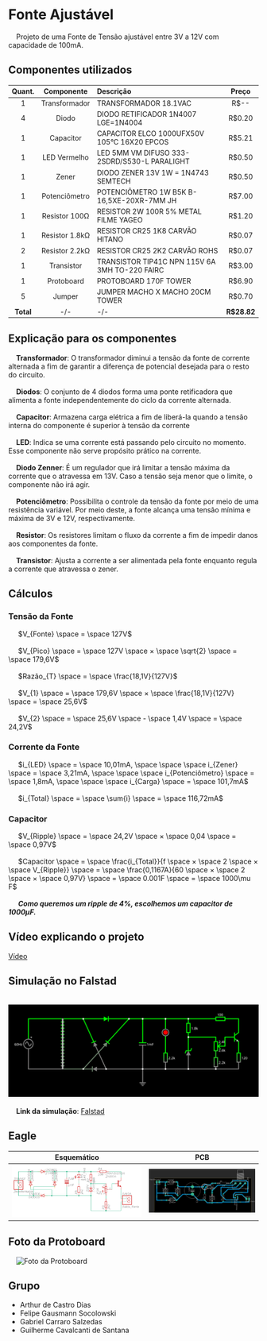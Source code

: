 # Fonte Ajustável
&nbsp;&nbsp;&nbsp;&nbsp;Projeto de uma Fonte de Tensão ajustável entre 3V a 12V com capacidade de 100mA.
## Componentes utilizados
| Quant. | Componente | Descrição | Preço |
| :-: | :-: | :- | :-: |
| 1 | Transformador | TRANSFORMADOR 18.1VAC | R$-- |
| 4 | Diodo         | DIODO RETIFICADOR 1N4007 LGE=1N4004 | R$0.20 |
| 1 | Capacitor     | CAPACITOR ELCO 1000UFX50V 105°C 16X20 EPCOS | R$5.21 |
| 1 | LED Vermelho  | LED 5MM VM DIFUSO 333-2SDRD/S530-L PARALIGHT | R$0.50 |
| 1 | Zener         | DIODO ZENER 13V 1W = 1N4743 SEMTECH | R$0.50 |
| 1 | Potenciômetro | POTENCIÔMETRO 1W B5K B-16,5XE-20XR-7MM JH | R$7.00 |
| 1 | Resistor 100Ω | RESISTOR 2W 100R 5% METAL FILME YAGEO | R$1.20 |
| 1 | Resistor 1.8kΩ| RESISTOR CR25 1K8 CARVÃO HITANO | R$0.07 |
| 2 | Resistor 2.2kΩ| RESISTOR CR25 2K2 CARVÃO ROHS | R$0.07 |
| 1 | Transistor    | TRANSISTOR TIP41C NPN 115V 6A 3MH TO-220 FAIRC | R$3.00 |
| 1 | Protoboard    | PROTOBOARD 170F TOWER | R$6.90 |
| 5 | Jumper        | JUMPER MACHO X MACHO 20CM TOWER | R$0.70 |
| **Total** | -/- | -/- | **R$28.82** |
## Explicação para os componentes
&nbsp;&nbsp;&nbsp;&nbsp;**Transformador**: O transformador diminui a tensão da fonte de corrente alternada a fim de garantir a diferença de potencial desejada para o resto do circuito.<br><br>
&nbsp;&nbsp;&nbsp;&nbsp;**Diodos**: O conjunto de 4 diodos forma uma ponte retificadora que alimenta a fonte independentemente do ciclo da corrente alternada. <br><br>
&nbsp;&nbsp;&nbsp;&nbsp;**Capacitor**: Armazena carga elétrica a fim de liberá-la quando a tensão interna do componente é superior à tensão da corrente<br><br>
&nbsp;&nbsp;&nbsp;&nbsp;**LED**: Indica se uma corrente está passando pelo circuito no momento. Esse componente não serve propósito prático na corrente.<br><br>
&nbsp;&nbsp;&nbsp;&nbsp;**Diodo Zenner**: É um regulador que irá limitar a tensão máxima da corrente que o atravessa em 13V. Caso a tensão seja menor que o limite, o componente não irá agir.<br><br>
&nbsp;&nbsp;&nbsp;&nbsp;**Potenciômetro**: Possibilita o controle da tensão da fonte por meio de uma resistência variável. Por meio deste, a fonte alcança uma tensão mínima e máxima de 3V e 12V, respectivamente.<br><br>
&nbsp;&nbsp;&nbsp;&nbsp;**Resistor**: Os resistores limitam o fluxo da corrente a fim de impedir danos aos componentes da fonte.<br><br>
&nbsp;&nbsp;&nbsp;&nbsp;**Transistor**: Ajusta a corrente a ser alimentada pela fonte enquanto regula a corrente que atravessa o zener.
## Cálculos
### Tensão da Fonte
&nbsp;&nbsp;&nbsp;&nbsp; $V_{Fonte} \space = \space 127V$<br><br>
&nbsp;&nbsp;&nbsp;&nbsp; $V_{Pico} \space = \space 127V \space × \space \sqrt{2} \space = \space 179,6V$<br><br>
&nbsp;&nbsp;&nbsp;&nbsp; $Razão_{T} \space = \space \frac{18,1V}{127V}$<br><br>
&nbsp;&nbsp;&nbsp;&nbsp; $V_{1} \space = \space 179,6V \space × \space \frac{18,1V}{127V} \space = \space 25,6V$<br><br>
&nbsp;&nbsp;&nbsp;&nbsp; $V_{2} \space = \space 25,6V \space - \space 1,4V \space = \space 24,2V$
### Corrente da Fonte
&nbsp;&nbsp;&nbsp;&nbsp; $i_{LED} \space = \space 10,01mA, \space \space \space i_{Zener} \space = \space 3,21mA, \space \space \space i_{Potenciômetro} \space = \space 1,8mA, \space \space \space i_{Carga} \space = \space 101,7mA$<br><br>
&nbsp;&nbsp;&nbsp;&nbsp; $i_{Total} \space = \space \sum{i} \space = \space 116,72mA$
### Capacitor
&nbsp;&nbsp;&nbsp;&nbsp; $V_{Ripple} \space = \space 24,2V \space × \space 0,04 \space = \space 0,97V$<br><br>
&nbsp;&nbsp;&nbsp;&nbsp; $Capacitor \space = \space \frac{i_{Total}}{f \space × \space 2 \space × \space V_{Ripple}} \space = \space \frac{0,1167A}{60 \space × \space 2 \space × \space 0,97V} \space = \space 0.001F \space = \space 1000\mu F$<br><br>
&nbsp;&nbsp;&nbsp;&nbsp; ***Como queremos um ripple de 4%, escolhemos um capacitor de 1000µF.***
## Vídeo explicando o projeto
[Vídeo](https://youtu.be/zeleTUzRUyo)
## Simulação no Falstad
&nbsp;&nbsp;&nbsp;&nbsp;![Print da simulação](Imagens/falstad.svg)<br><br>
&nbsp;&nbsp;&nbsp;&nbsp;**Link da simulação**: [Falstad](https://tinyurl.com/yr87l575)
## Eagle
| Esquemático | PCB |
| :-: | :-: |
| ![Esquemático no Eagle](Imagens/esquematico.png) | ![PCB no Eagle](Imagens/pcb.png) |
## Foto da Protoboard
&nbsp;&nbsp;&nbsp;&nbsp;![Foto da Protoboard](Imagens/protoboard1.jpg)
## Grupo
+ Arthur de Castro Dias
+ Felipe Gausmann Socolowski
+ Gabriel Carraro Salzedas
+ Guilherme Cavalcanti de Santana
